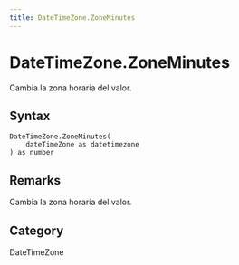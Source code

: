 ```yaml
---
title: DateTimeZone.ZoneMinutes
---
```


# DateTimeZone.ZoneMinutes


Cambia la zona horaria del valor.


## Syntax

```powerquery
DateTimeZone.ZoneMinutes(
    dateTimeZone as datetimezone
) as number
```


## Remarks

Cambia la zona horaria del valor.



## Category
DateTimeZone
